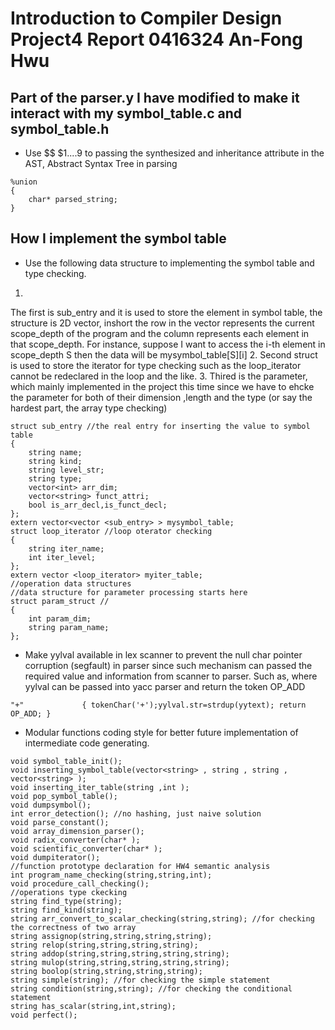 # Introduction to Compiler Design Project4 Report 0416324 An-Fong Hwu

## Part of the parser.y I have modified to make it interact with my symbol_table.c and symbol_table.h
* Use $$ $1....9 to passing the synthesized and inheritance attribute in the AST, Abstract Syntax Tree in parsing
```
%union
{
    char* parsed_string;
}
```
## How I implement the symbol table

* Use the following data structure to implementing the symbol table and type checking.
1.
The first is sub_entry and it is used to store the element in symbol table, the structure is 2D vector, inshort
the row in the vector represents the current scope_depth of the program and the column represents each element
in that scope_depth.
For instance, suppose I want to access the i-th element in scope_depth S then the data will be mysymbol_table[S][i]
2.
Second struct is used to store the iterator for type checking such as the loop_iterator cannot be redeclared in the
loop and the like.
3.
Thired is the parameter, which mainly implemented in the project this time since we have to ehcke the parameter for both
of their dimension ,length and the type (or say the hardest part, the array type checking)
```
struct sub_entry //the real entry for inserting the value to symbol table
{
    string name;
    string kind;
    string level_str;
    string type;
    vector<int> arr_dim;
    vector<string> funct_attri;
    bool is_arr_decl,is_funct_decl;
};
extern vector<vector <sub_entry> > mysymbol_table;
struct loop_iterator //loop oterator checking
{
    string iter_name;
    int iter_level;
};
extern vector <loop_iterator> myiter_table;
//operation data structures
//data structure for parameter processing starts here
struct param_struct //
{
    int param_dim;
    string param_name;
};
```
* Make yylval available in lex scanner to prevent the null char pointer corruption (segfault) in parser since
such mechanism can passed the required value and information from scanner to parser.
Such as, where yylval can be passed into yacc parser and return the token OP_ADD
```
"+"				{ tokenChar('+');yylval.str=strdup(yytext); return OP_ADD; }
```
* Modular functions coding style for better future implementation of intermediate code generating.
```
void symbol_table_init();
void inserting_symbol_table(vector<string> , string , string , vector<string> );
void inserting_iter_table(string ,int );
void pop_symbol_table();
void dumpsymbol();
int error_detection(); //no hashing, just naive solution
void parse_constant();
void array_dimension_parser();
void radix_converter(char* );
void scientific_converter(char* );
void dumpiterator();
//function prototype declaration for HW4 semantic analysis
int program_name_checking(string,string,int);
void procedure_call_checking();
//operations type ckecking
string find_type(string);
string find_kind(string);
string arr_convert_to_scalar_checking(string,string); //for checking the correctness of two array
string assignop(string,string,string,string);
string relop(string,string,string,string);
string addop(string,string,string,string,string);
string mulop(string,string,string,string,string);
string boolop(string,string,string,string);
string simple(string); //for checking the simple statement
string condition(string,string); //for checking the conditional statement
string has_scalar(string,int,string);
void perfect();
```
